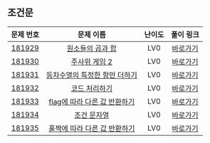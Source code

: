 ## 조건문

|        문제 번호         |        문제 이름         |         난이도          |        풀이 링크         |          
| :-----: | :-----: | :-----: | :-----: |
| <a href="https://school.programmers.co.kr/learn/courses/30/lessons/181929" target="_blank">181929</a> | <a href="https://school.programmers.co.kr/learn/courses/30/lessons/181929" target="_blank">원소들의 곱과 합</a> | LV0 | <a href="./solution/181929.cpp">바로가기</a> |
| <a href="https://school.programmers.co.kr/learn/courses/30/lessons/181930" target="_blank">181930</a> | <a href="https://school.programmers.co.kr/learn/courses/30/lessons/181930" target="_blank">주사위 게임 2</a> | LV0 | <a href="./solution/181930.cpp">바로가기</a> |
| <a href="https://school.programmers.co.kr/learn/courses/30/lessons/181931" target="_blank">181931</a> | <a href="https://school.programmers.co.kr/learn/courses/30/lessons/181931" target="_blank">등차수열의 특정한 항만 더하기</a> | LV0 | <a href="./solution/181931.cpp">바로가기</a> |
| <a href="https://school.programmers.co.kr/learn/courses/30/lessons/181932" target="_blank">181932</a> | <a href="https://school.programmers.co.kr/learn/courses/30/lessons/181932" target="_blank">코드 처리하기</a> | LV0 | <a href="./solution/181932.cpp">바로가기</a> |
| <a href="https://school.programmers.co.kr/learn/courses/30/lessons/181933" target="_blank">181933</a> | <a href="https://school.programmers.co.kr/learn/courses/30/lessons/181933" target="_blank">flag에 따라 다른 값 반환하기</a> | LV0 | <a href="./solution/181933.cpp">바로가기</a> |
| <a href="https://school.programmers.co.kr/learn/courses/30/lessons/181934" target="_blank">181934</a> | <a href="https://school.programmers.co.kr/learn/courses/30/lessons/181934" target="_blank">조건 문자열</a> | LV0 | <a href="./solution/181934.cpp">바로가기</a> |
| <a href="https://school.programmers.co.kr/learn/courses/30/lessons/181935" target="_blank">181935</a> | <a href="https://school.programmers.co.kr/learn/courses/30/lessons/181935" target="_blank">홀짝에 따라 다른 값 반환하기</a> | LV0 | <a href="./solution/181935.cpp">바로가기</a> |
